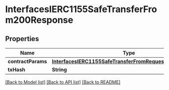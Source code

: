 # InterfacesIERC1155SafeTransferFrom200Response

## Properties
Name | Type | Description | Notes
------------ | ------------- | ------------- | -------------
**contractParams** | [**InterfacesIERC1155SafeTransferFromRequestContractParams**](InterfacesIERC1155SafeTransferFromRequestContractParams.md) |  | 
**txHash** | **String** |  | 

[[Back to Model list]](../README.md#documentation-for-models) [[Back to API list]](../README.md#documentation-for-api-endpoints) [[Back to README]](../README.md)


